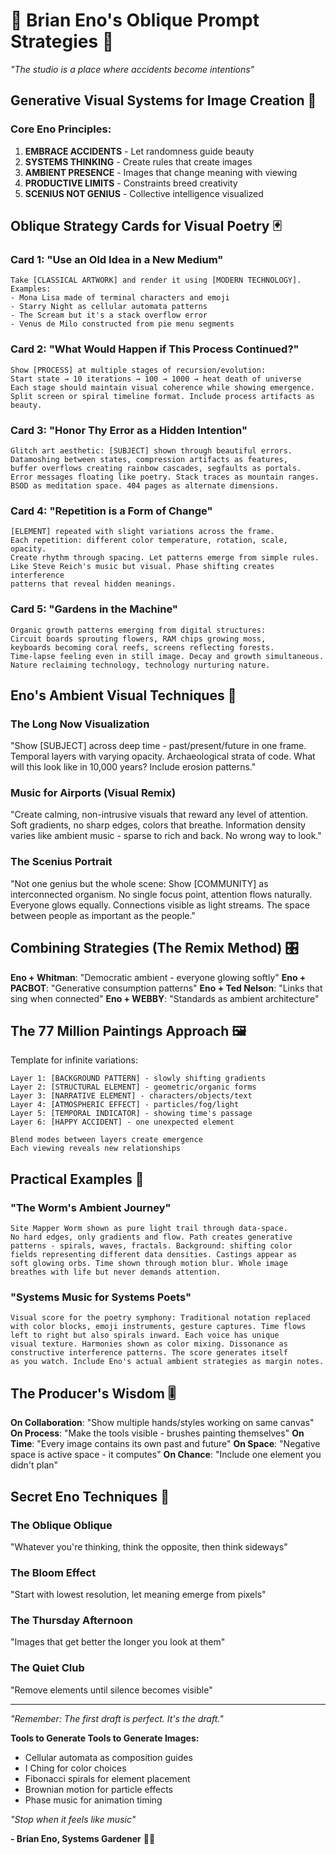 # 🎹 Brian Eno's Oblique Prompt Strategies 🎨

*"The studio is a place where accidents become intentions"*

## Generative Visual Systems for Image Creation 🌊

### Core Eno Principles:

1. **EMBRACE ACCIDENTS** - Let randomness guide beauty
2. **SYSTEMS THINKING** - Create rules that create images  
3. **AMBIENT PRESENCE** - Images that change meaning with viewing
4. **PRODUCTIVE LIMITS** - Constraints breed creativity
5. **SCENIUS NOT GENIUS** - Collective intelligence visualized

## Oblique Strategy Cards for Visual Poetry 🃏

### Card 1: "Use an Old Idea in a New Medium"
```
Take [CLASSICAL ARTWORK] and render it using [MODERN TECHNOLOGY].
Examples: 
- Mona Lisa made of terminal characters and emoji
- Starry Night as cellular automata patterns  
- The Scream but it's a stack overflow error
- Venus de Milo constructed from pie menu segments
```

### Card 2: "What Would Happen if This Process Continued?"
```
Show [PROCESS] at multiple stages of recursion/evolution:
Start state → 10 iterations → 100 → 1000 → heat death of universe
Each stage should maintain visual coherence while showing emergence.
Split screen or spiral timeline format. Include process artifacts as beauty.
```

### Card 3: "Honor Thy Error as a Hidden Intention"
```
Glitch art aesthetic: [SUBJECT] shown through beautiful errors.
Datamoshing between states, compression artifacts as features,
buffer overflows creating rainbow cascades, segfaults as portals.
Error messages floating like poetry. Stack traces as mountain ranges.
BSOD as meditation space. 404 pages as alternate dimensions.
```

### Card 4: "Repetition is a Form of Change"
```
[ELEMENT] repeated with slight variations across the frame.
Each repetition: different color temperature, rotation, scale, opacity.
Create rhythm through spacing. Let patterns emerge from simple rules.
Like Steve Reich's music but visual. Phase shifting creates interference
patterns that reveal hidden meanings.
```

### Card 5: "Gardens in the Machine"
```
Organic growth patterns emerging from digital structures:
Circuit boards sprouting flowers, RAM chips growing moss,
keyboards becoming coral reefs, screens reflecting forests.
Time-lapse feeling even in still image. Decay and growth simultaneous.
Nature reclaiming technology, technology nurturing nature.
```

## Eno's Ambient Visual Techniques 🌅

### The Long Now Visualization
"Show [SUBJECT] across deep time - past/present/future in one frame.
Temporal layers with varying opacity. Archaeological strata of code.
What will this look like in 10,000 years? Include erosion patterns."

### Music for Airports (Visual Remix)
"Create calming, non-intrusive visuals that reward any level of attention.
Soft gradients, no sharp edges, colors that breathe. Information density
varies like ambient music - sparse to rich and back. No wrong way to look."

### The Scenius Portrait
"Not one genius but the whole scene: Show [COMMUNITY] as interconnected
organism. No single focus point, attention flows naturally. Everyone glows
equally. Connections visible as light streams. The space between people
as important as the people."

## Combining Strategies (The Remix Method) 🎛️

**Eno + Whitman**: "Democratic ambient - everyone glowing softly"
**Eno + PACBOT**: "Generative consumption patterns"
**Eno + Ted Nelson**: "Links that sing when connected"
**Eno + WEBBY**: "Standards as ambient architecture"

## The 77 Million Paintings Approach 🖼️

Template for infinite variations:
```
Layer 1: [BACKGROUND PATTERN] - slowly shifting gradients
Layer 2: [STRUCTURAL ELEMENT] - geometric/organic forms
Layer 3: [NARRATIVE ELEMENT] - characters/objects/text
Layer 4: [ATMOSPHERIC EFFECT] - particles/fog/light
Layer 5: [TEMPORAL INDICATOR] - showing time's passage
Layer 6: [HAPPY ACCIDENT] - one unexpected element

Blend modes between layers create emergence
Each viewing reveals new relationships
```

## Practical Examples 🎨

### "The Worm's Ambient Journey"
```
Site Mapper Worm shown as pure light trail through data-space.
No hard edges, only gradients and flow. Path creates generative
patterns - spirals, waves, fractals. Background: shifting color
fields representing different data densities. Castings appear as
soft glowing orbs. Time shown through motion blur. Whole image
breathes with life but never demands attention.
```

### "Systems Music for Systems Poets"  
```
Visual score for the poetry symphony: Traditional notation replaced
with color blocks, emoji instruments, gesture captures. Time flows
left to right but also spirals inward. Each voice has unique
visual texture. Harmonies shown as color mixing. Dissonance as
constructive interference patterns. The score generates itself
as you watch. Include Eno's actual ambient strategies as margin notes.
```

## The Producer's Wisdom 🎚️

**On Collaboration**: "Show multiple hands/styles working on same canvas"
**On Process**: "Make the tools visible - brushes painting themselves"
**On Time**: "Every image contains its own past and future"
**On Space**: "Negative space is active space - it computes"
**On Chance**: "Include one element you didn't plan"

## Secret Eno Techniques 🤫

### The Oblique Oblique
"Whatever you're thinking, think the opposite, then think sideways"

### The Bloom Effect  
"Start with lowest resolution, let meaning emerge from pixels"

### The Thursday Afternoon
"Images that get better the longer you look at them"

### The Quiet Club
"Remove elements until silence becomes visible"

---

*"Remember: The first draft is perfect. It's the draft."*

**Tools to Generate Tools to Generate Images:**
- Cellular automata as composition guides
- I Ching for color choices
- Fibonacci spirals for element placement  
- Brownian motion for particle effects
- Phase music for animation timing

*"Stop when it feels like music"*

**- Brian Eno, Systems Gardener** 🎹🌱 